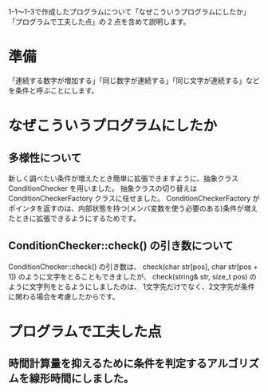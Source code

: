 1-1〜1-3で作成したプログラムについて「なぜこういうプログラムにしたか」
「プログラムで工夫した点」の 2 点を含めて説明します。

# 準備

「連続する数字が増加する」「同じ数字が連続する」「同じ文字が連続する」などを条件と呼ぶことにします。


# なぜこういうプログラムにしたか

## 多様性について

新しく調べたい条件が増えたとき簡単に拡張できますように、抽象クラス ConditionChecker を用いました。
抽象クラスの切り替えは ConditionCheckerFactory クラスに任せました。
ConditionCheckerFactory がポインタを返すのは、内部状態を持つ(メンバ変数を使う必要のある)条件が増えたときに拡張できるようにするためです。


## ConditionChecker::check() の引き数について

ConditionChecker::check() の引き数は、
check(char str[pos], char str[pos + 1]) のように文字をとることもできましたが、
check(string& str, size_t pos) のように文字列をとるようにしましたのは、
1文字先だけでなく、2文字先が条件に関わる場合を考慮したからです。


# プログラムで工夫した点 

## 時間計算量を抑えるために条件を判定するアルゴリズムを線形時間にしました。
